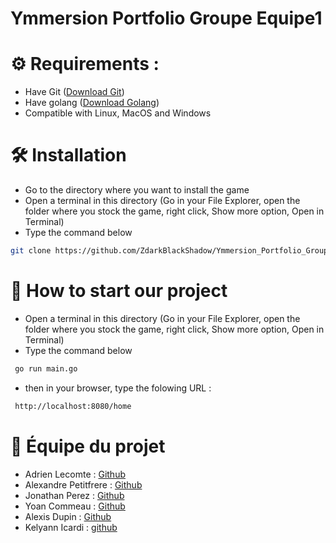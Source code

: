 # Ymmersion Portfolio Groupe Equipe1


# ⚙️ Requirements : 
- Have Git ([Download Git](https://git-scm.com/downloads))
- Have golang ([Download Golang](https://go.dev/dl))
- Compatible with Linux, MacOS and Windows

# 🛠️ Installation
- Go to the directory where you want to install the game
- Open a terminal in this directory (Go in your File Explorer, open the folder where you stock the game, right click, Show more option, Open in Terminal)
- Type the command below
```bash
git clone https://github.com/ZdarkBlackShadow/Ymmersion_Portfolio_Groupe_Equipe1
```

# 🚀 How to start our project
- Open a terminal in this directory (Go in your File Explorer, open the folder where you stock the game, right click, Show more option, Open in Terminal)
- Type the command below
```bash
 go run main.go
```
- then in your browser, type the folowing URL :
```bash
 http://localhost:8080/home
```

# 👥 Équipe du projet
- Adrien Lecomte  :  [Github](https://github.com/ZdarkBlackShadow)
- Alexandre Petitfrere  :  [Github](https://github.com/Mirkium)
- Jonathan Perez  :  [Github](https://github.com/Jonathan-p-z)
- Yoan Commeau  :  [Github](https://github.com/Urgalute)
- Alexis Dupin  :  [Github](https://github.com/Linijarae)
- Kelyann Icardi  :  [github](https://github.com/StorkX13)
